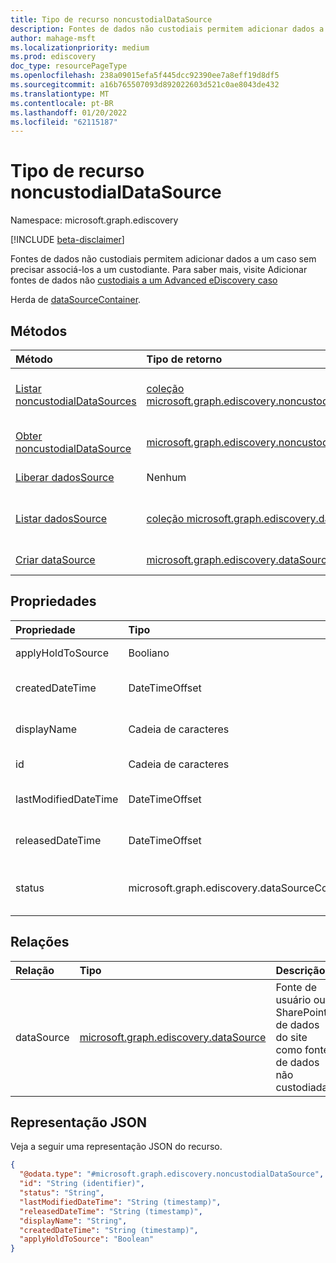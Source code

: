 ```yaml
---
title: Tipo de recurso noncustodialDataSource
description: Fontes de dados não custodiais permitem adicionar dados a um caso sem precisar associá-los a um custodiante
author: mahage-msft
ms.localizationpriority: medium
ms.prod: ediscovery
doc_type: resourcePageType
ms.openlocfilehash: 238a09015efa5f445dcc92390ee7a8eff19d8df5
ms.sourcegitcommit: a16b765507093d892022603d521c0ae8043de432
ms.translationtype: MT
ms.contentlocale: pt-BR
ms.lasthandoff: 01/20/2022
ms.locfileid: "62115187"
---
```

# <a name="noncustodialdatasource-resource-type"></a>Tipo de recurso noncustodialDataSource

Namespace: microsoft.graph.ediscovery

[!INCLUDE [beta-disclaimer](../../includes/beta-disclaimer.md)]

Fontes de dados não custodiais permitem adicionar dados a um caso sem precisar associá-los a um custodiante. Para saber mais, visite Adicionar fontes de dados não [custodiais a um Advanced eDiscovery caso](/microsoft-365/compliance/non-custodial-data-sources)

Herda de [dataSourceContainer](../resources/ediscovery-datasourcecontainer.md).

## <a name="methods"></a>Métodos

|Método|Tipo de retorno|Descrição|
|:---|:---|:---|
|[Listar noncustodialDataSources](../api/ediscovery-noncustodialdatasource-list.md)|[coleção microsoft.graph.ediscovery.noncustodialDataSource](../resources/ediscovery-noncustodialdatasource.md)|Obter uma lista dos [objetos noncustodialDataSource](../resources/ediscovery-noncustodialdatasource.md) e suas propriedades.|
|[Obter noncustodialDataSource](../api/ediscovery-noncustodialdatasource-get.md)|[microsoft.graph.ediscovery.noncustodialDataSource](../resources/ediscovery-noncustodialdatasource.md)|Leia as propriedades e as relações de [um objeto noncustodialDataSource.](../resources/ediscovery-noncustodialdatasource.md)|
|[Liberar dadosSource](../api/ediscovery-noncustodialdatasource-release.md)|Nenhum|Libera uma fonte de dados não custodiada.|
|[Listar dadosSource](../api/ediscovery-noncustodialdatasource-list-datasource.md)|[coleção microsoft.graph.ediscovery.dataSource](../resources/ediscovery-datasource.md)|Obter os recursos dataSource da propriedade de navegação dataSource.|
|[Criar dataSource](../api/ediscovery-noncustodialdatasource-post.md)|[microsoft.graph.ediscovery.dataSource](../resources/ediscovery-datasource.md)|Crie um novo objeto dataSource.|

## <a name="properties"></a>Propriedades

|Propriedade|Tipo|Descrição|
|:---|:---|:---|
|applyHoldToSource|Booliano|Indica se a espera é aplicada à fonte de dados não custodial (como caixa de correio ou site).|
|createdDateTime|DateTimeOffset|Data e hora criadas do nonCustodialDataSource. Herdado [de microsoft.graph.ediscovery.dataSourceContainer](../resources/ediscovery-datasourcecontainer.md).|
|displayName|Cadeia de caracteres|Nome de exibição do noncustodialDataSource. Herdado [de microsoft.graph.ediscovery.dataSourceContainer](../resources/ediscovery-datasourcecontainer.md).|
|id|Cadeia de caracteres|Identificador exclusivo do nonCustodialDataSource. Herdado da [entidade](../resources/entity.md).|
|lastModifiedDateTime|DateTimeOffset|Data e hora da última modificação do nonCustodialDataSource. Herdado [de microsoft.graph.ediscovery.dataSourceContainer](../resources/ediscovery-datasourcecontainer.md).|
|releasedDateTime|DateTimeOffset|Data e hora em que o nonCustodialDataSource foi liberado do caso. Herdado [de microsoft.graph.ediscovery.dataSourceContainer](../resources/ediscovery-datasourcecontainer.md).|
|status|microsoft.graph.ediscovery.dataSourceContainerStatus|Status mais recente do nonCustodialDataSource. Herdado [de microsoft.graph.ediscovery.dataSourceContainer](../resources/ediscovery-datasourcecontainer.md). Os valores possíveis são: `Active`, `Released`.|

## <a name="relationships"></a>Relações

|Relação|Tipo|Descrição|
|:---|:---|:---|
|dataSource|[microsoft.graph.ediscovery.dataSource](../resources/ediscovery-datasource.md)|Fonte de usuário ou SharePoint de dados do site como fonte de dados não custodiada.|

## <a name="json-representation"></a>Representação JSON

Veja a seguir uma representação JSON do recurso.
<!-- {
  "blockType": "resource",
  "keyProperty": "id",
  "@odata.type": "microsoft.graph.ediscovery.noncustodialDataSource",
  "baseType": "microsoft.graph.ediscovery.dataSourceContainer",
  "openType": false
}
-->

``` json
{
  "@odata.type": "#microsoft.graph.ediscovery.noncustodialDataSource",
  "id": "String (identifier)",
  "status": "String",
  "lastModifiedDateTime": "String (timestamp)",
  "releasedDateTime": "String (timestamp)",
  "displayName": "String",
  "createdDateTime": "String (timestamp)",
  "applyHoldToSource": "Boolean"
}
```